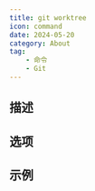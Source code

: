 ```yaml
---
title: git worktree
icon: command
date: 2024-05-20
category: About
tag:
    - 命令
    - Git
---
```


## 描述



## 选项



## 示例
